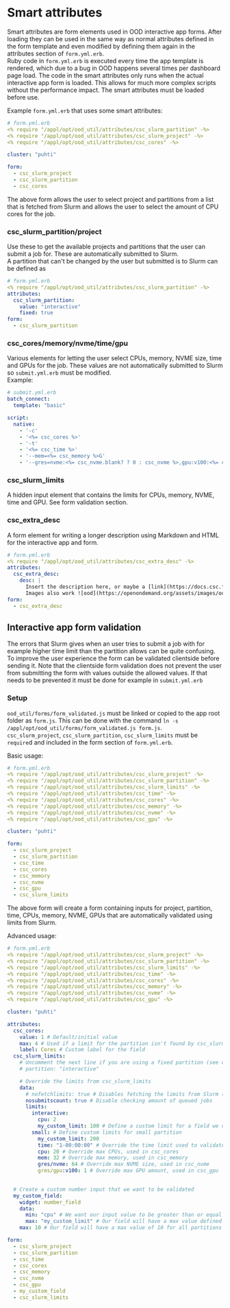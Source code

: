 # Smart attributes

Smart attributes are form elements used in OOD interactive app forms. After loading they can be used in the same way as normal attributes defined in the form template and even modified by defining them again in the attributes section of `form.yml.erb`.  
Ruby code in `form.yml.erb` is executed every time the app template is rendered, which due to a bug in OOD happens several times per dashboard page load. The code in the smart attributes only runs when the actual interactive app form is loaded. This allows for much more complex scripts without the performance impact. The smart attributes must be loaded before use.  
  
Example `form.yml.erb` that uses some smart attributes:
```yml
# form.yml.erb
<% require "/appl/opt/ood_util/attributes/csc_slurm_partition" -%>
<% require "/appl/opt/ood_util/attributes/csc_slurm_project" -%>
<% require "/appl/opt/ood_util/attributes/csc_cores" -%>

cluster: "puhti"

form:
  - csc_slurm_project
  - csc_slurm_partition
  - csc_cores
```
The above form allows the user to select project and partitions from a list that is fetched from Slurm and allows the user to select the amount of CPU cores for the job.

### csc_slurm_partition/project
Use these to get the available projects and partitions that the user can submit a job for. These are automatically submitted to Slurm.  
A partition that can't be changed by the user but submitted is to Slurm can be defined as
```yml
# form.yml.erb
<% require "/appl/opt/ood_util/attributes/csc_slurm_partition" -%>
attributes:
  csc_slurm_partition:
    value: "interactive"
    fixed: true
form:
  - csc_slurm_partition
```

### csc_cores/memory/nvme/time/gpu
Various elements for letting the user select CPUs, memory, NVME size, time and GPUs for the job. These values are not automatically submitted to Slurm so `submit.yml.erb` must be modified.  
Example:
```yml
# submit.yml.erb
batch_connect:
  template: "basic"

script:
  native:
    - '-c'
    - '<%= csc_cores %>'
    - '-t'
    - '<%= csc_time %>'
    - '--mem=<%= csc_memory %>G'
    - '--gres=nvme:<%= csc_nvme.blank? ? 0 : csc_nvme %>,gpu:v100:<%= csc_gpu.blank? ? 0 : csc_gpu %>'
```


### csc_slurm_limits
A hidden input element that contains the limits for CPUs, memory, NVME, time and GPU. See form validation section.

### csc_extra_desc
A form element for writing a longer description using Markdown and HTML for the interactive app and form.  
```yml
# form.yml.erb
<% require "/appl/opt/ood_util/attributes/csc_extra_desc" -%>
attributes:
  csc_extra_desc:
    desc: |
      Insert the description here, or maybe a [link](https://docs.csc.fi)
      Images also work ![ood](https://openondemand.org/assets/images/ood_logo_stack_rgb.svg)
form:
  - csc_extra_desc
```

## Interactive app form validation
The errors that Slurm gives when an user tries to submit a job with for example higher time limit than the partition allows can be quite confusing. To improve the user experience the form can be validated clientside before sending it. Note that the clientside form validation does not prevent the user from submitting the form with values outside the allowed values. If that needs to be prevented it must be done for example in `submit.yml.erb`

### Setup
`ood_util/forms/form_validated.js` must be linked or copied to the app root folder as `form.js`. This can be done with the command `ln -s /appl/opt/ood_util/forms/form_validated.js form.js`.  
`csc_slurm_project`, `csc_slurm_partition`, `csc_slurm_limits` must be `require`d and included in the form section of `form.yml.erb`.

Basic usage:
```yml
# form.yml.erb
<% require "/appl/opt/ood_util/attributes/csc_slurm_project" -%>
<% require "/appl/opt/ood_util/attributes/csc_slurm_partition" -%>
<% require "/appl/opt/ood_util/attributes/csc_slurm_limits" -%>
<% require "/appl/opt/ood_util/attributes/csc_time" -%>
<% require "/appl/opt/ood_util/attributes/csc_cores" -%>
<% require "/appl/opt/ood_util/attributes/csc_memory" -%>
<% require "/appl/opt/ood_util/attributes/csc_nvme" -%>
<% require "/appl/opt/ood_util/attributes/csc_gpu" -%>

cluster: "puhti"

form:
  - csc_slurm_project
  - csc_slurm_partition
  - csc_time
  - csc_cores
  - csc_memory
  - csc_nvme
  - csc_gpu
  - csc_slurm_limits
```
The above form will create a form containing inputs for project, partition, time, CPUs, memory, NVME, GPUs that are automatically validated using limits from Slurm.  

Advanced usage:
```yml
# form.yml.erb
<% require "/appl/opt/ood_util/attributes/csc_slurm_project" -%>
<% require "/appl/opt/ood_util/attributes/csc_slurm_partition" -%>
<% require "/appl/opt/ood_util/attributes/csc_slurm_limits" -%>
<% require "/appl/opt/ood_util/attributes/csc_time" -%>
<% require "/appl/opt/ood_util/attributes/csc_cores" -%>
<% require "/appl/opt/ood_util/attributes/csc_memory" -%>
<% require "/appl/opt/ood_util/attributes/csc_nvme" -%>
<% require "/appl/opt/ood_util/attributes/csc_gpu" -%>

cluster: "puhti"

attributes:
  csc_cores:
    value: 1 # Default/initial value
    max: 4 # Used if a limit for the partition isn't found by csc_slurm_limits
    label: Cores # Custom label for the field
  csc_slurm_limits:
    # Uncomment the next line if you are using a fixed partition (see csc_slurm_partition usage)
    # partition: "interactive"

    # Override the limits from csc_slurm_limits
    data:
      # nofetchlimits: true # Disables fetching the limits from Slurm (uncomment to define all limits ourselves)
      nosubmitscount: true # Disable checking amount of queued jobs
      limits:
        interactive:
          cpu: 2
          my_custom_limit: 100 # Define a custom limit for a field we create
        small: # Define custom limits for small partition
          my_custom_limit: 200
          time: "1-00:00:00" # Override the time limit used to validate csc_time
          cpu: 20 # Override max CPUs, used in csc_cores
          mem: 32 # Override max memory, used in csc_memory
          gres/nvme: 64 # Override max NVME size, used in csc_nvme
          gres/gpu:v100: 1 # Override max GPU amount, used in csc_gpu
  

  # Create a custom number input that we want to be validated
  my_custom_field:
    widget: number_field
    data:
      min: "cpu" # We want our input value to be greater than or equal to the number of CPU cores
      max: "my_custom_limit" # Our field will have a max value defined by my_custom_limit per partition
    max: 10 # Our field will have a max value of 10 for all partitions except small and interactive (which have limits defined above)

form:
  - csc_slurm_project
  - csc_slurm_partition
  - csc_time
  - csc_cores
  - csc_memory
  - csc_nvme
  - csc_gpu
  - my_custom_field
  - csc_slurm_limits
```
